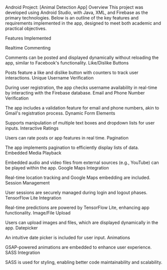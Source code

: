 Android Project: [Animal Detection App]
Overview
This project was developed using Android Studio, with Java, XML, and Firebase as the primary technologies. Below is an outline of the key features and requirements implemented in the app, designed to meet both academic and practical objectives.

Features Implemented

Realtime Commenting

Comments can be posted and displayed dynamically without reloading the app, similar to Facebook's functionality.
Like/Dislike Buttons

Posts feature a like and dislike button with counters to track user interactions.
Unique Username Verification

During user registration, the app checks username availability in real-time by interacting with the Firebase database.
Email and Phone Number Verification

The app includes a validation feature for email and phone numbers, akin to Gmail's registration process.
Dynamic Form Elements

Supports manipulation of multiple text boxes and dropdown lists for user inputs.
Interactive Ratings

Users can rate posts or app features in real time.
Pagination

The app implements pagination to efficiently display lists of data.
Embedded Media Playback

Embedded audio and video files from external sources (e.g., YouTube) can be played within the app.
Google Maps Integration

Real-time location tracking and Google Maps embedding are included.
Session Management

User sessions are securely managed during login and logout phases.
TensorFlow Lite Integration

Real-time predictions are powered by TensorFlow Lite, enhancing app functionality.
Image/File Upload

Users can upload images and files, which are displayed dynamically in the app.
Datepicker

An intuitive date picker is included for user input.
Animations

GSAP-powered animations are embedded to enhance user experience.
SASS Integration

SASS is used for styling, enabling better code maintainability and scalability.
